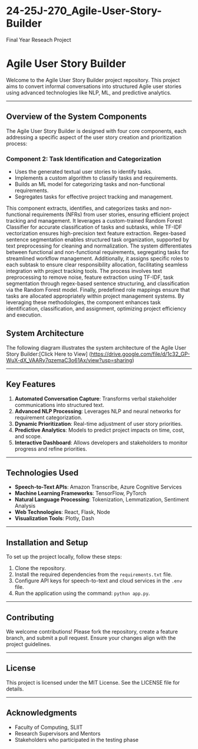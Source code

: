 # 24-25J-270_Agile-User-Story-Builder
Final Year Reseach Project
# Agile User Story Builder

Welcome to the Agile User Story Builder project repository. This project aims to convert informal conversations into structured Agile user stories using advanced technologies like NLP, ML, and predictive analytics.

---

## Overview of the System Components

The Agile User Story Builder is designed with four core components, each addressing a specific aspect of the user story creation and prioritization process:



### **Component 2: Task Identification and Categorization**
- Uses the generated textual user stories to identify tasks.
- Implements a custom algorithm to classify tasks and requirements.
- Builds an ML model for categorizing tasks and non-functional requirements.
- Segregates tasks for effective project tracking and management.

This component extracts, identifies, and categorizes tasks and non-functional requirements (NFRs) from user stories, ensuring efficient project tracking and management. It leverages a custom-trained Random Forest Classifier for accurate classification of tasks and subtasks, while TF-IDF vectorization ensures high-precision text feature extraction. Regex-based sentence segmentation enables structured task organization, supported by text preprocessing for cleaning and normalization. The system differentiates between functional and non-functional requirements, segregating tasks for streamlined workflow management. Additionally, it assigns specific roles to each subtask to ensure clear responsibility allocation, facilitating seamless integration with project tracking tools. The process involves text preprocessing to remove noise, feature extraction using TF-IDF, task segmentation through regex-based sentence structuring, and classification via the Random Forest model. Finally, predefined role mappings ensure that tasks are allocated appropriately within project management systems. By leveraging these methodologies, the component enhances task identification, classification, and assignment, optimizing project efficiency and execution.

## System Architecture

The following diagram illustrates the system architecture of the Agile User Story Builder:[Click Here to View] (https://drive.google.com/file/d/1c32_GP-WuX-dX_VAARy7qzemaC3o61Ax/view?usp=sharing)





---

## Key Features
1. **Automated Conversation Capture**: Transforms verbal stakeholder communications into structured text.
2. **Advanced NLP Processing**: Leverages NLP and neural networks for requirement categorization.
3. **Dynamic Prioritization**: Real-time adjustment of user story priorities.
4. **Predictive Analytics**: Models to predict project impacts on time, cost, and scope.
5. **Interactive Dashboard**: Allows developers and stakeholders to monitor progress and refine priorities.

---

## Technologies Used
- **Speech-to-Text APIs**: Amazon Transcribe, Azure Cognitive Services
- **Machine Learning Frameworks**: TensorFlow, PyTorch
- **Natural Language Processing**: Tokenization, Lemmatization, Sentiment Analysis
- **Web Technologies**: React, Flask, Node
- **Visualization Tools**: Plotly, Dash

---

## Installation and Setup
To set up the project locally, follow these steps:
1. Clone the repository.
2. Install the required dependencies from the `requirements.txt` file.
3. Configure API keys for speech-to-text and cloud services in the `.env` file.
4. Run the application using the command: `python app.py`.

---

## Contributing
We welcome contributions! Please fork the repository, create a feature branch, and submit a pull request. Ensure your changes align with the project guidelines.

---

## License
This project is licensed under the MIT License. See the LICENSE file for details.

---

## Acknowledgments
- Faculty of Computing, SLIIT
- Research Supervisors and Mentors
- Stakeholders who participated in the testing phase
